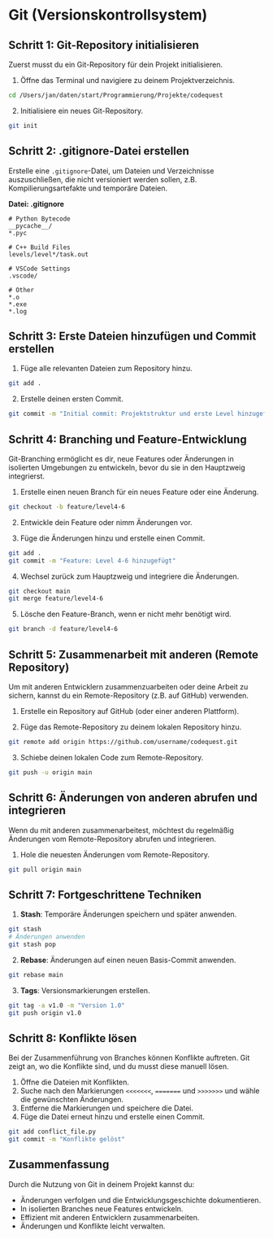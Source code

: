 # Git (Versionskontrollsystem)

## Schritt 1: Git-Repository initialisieren

Zuerst musst du ein Git-Repository für dein Projekt initialisieren.

1. Öffne das Terminal und navigiere zu deinem Projektverzeichnis.

```sh
cd /Users/jan/daten/start/Programmierung/Projekte/codequest
```

2. Initialisiere ein neues Git-Repository.

```sh
git init
```

## Schritt 2: .gitignore-Datei erstellen

Erstelle eine `.gitignore`-Datei, um Dateien und Verzeichnisse auszuschließen, die nicht versioniert werden sollen, z.B. Kompilierungsartefakte und temporäre Dateien.

**Datei: .gitignore**

```plaintext
# Python Bytecode
__pycache__/
*.pyc

# C++ Build Files
levels/level*/task.out

# VSCode Settings
.vscode/

# Other
*.o
*.exe
*.log
```

## Schritt 3: Erste Dateien hinzufügen und Commit erstellen

1. Füge alle relevanten Dateien zum Repository hinzu.

```sh
git add .
```

2. Erstelle deinen ersten Commit.

```sh
git commit -m "Initial commit: Projektstruktur und erste Level hinzugefügt"
```

## Schritt 4: Branching und Feature-Entwicklung

Git-Branching ermöglicht es dir, neue Features oder Änderungen in isolierten Umgebungen zu entwickeln, bevor du sie in den Hauptzweig integrierst.

1. Erstelle einen neuen Branch für ein neues Feature oder eine Änderung.

```sh
git checkout -b feature/level4-6
```

2. Entwickle dein Feature oder nimm Änderungen vor.

3. Füge die Änderungen hinzu und erstelle einen Commit.

```sh
git add .
git commit -m "Feature: Level 4-6 hinzugefügt"
```

4. Wechsel zurück zum Hauptzweig und integriere die Änderungen.

```sh
git checkout main
git merge feature/level4-6
```

5. Lösche den Feature-Branch, wenn er nicht mehr benötigt wird.

```sh
git branch -d feature/level4-6
```

## Schritt 5: Zusammenarbeit mit anderen (Remote Repository)

Um mit anderen Entwicklern zusammenzuarbeiten oder deine Arbeit zu sichern, kannst du ein Remote-Repository (z.B. auf GitHub) verwenden.

1. Erstelle ein Repository auf GitHub (oder einer anderen Plattform).

2. Füge das Remote-Repository zu deinem lokalen Repository hinzu.

```sh
git remote add origin https://github.com/username/codequest.git
```

3. Schiebe deinen lokalen Code zum Remote-Repository.

```sh
git push -u origin main
```

## Schritt 6: Änderungen von anderen abrufen und integrieren

Wenn du mit anderen zusammenarbeitest, möchtest du regelmäßig Änderungen vom Remote-Repository abrufen und integrieren.

1. Hole die neuesten Änderungen vom Remote-Repository.

```sh
git pull origin main
```

## Schritt 7: Fortgeschrittene Techniken

1. **Stash**: Temporäre Änderungen speichern und später anwenden.

```sh
git stash
# Änderungen anwenden
git stash pop
```

2. **Rebase**: Änderungen auf einen neuen Basis-Commit anwenden.

```sh
git rebase main
```

3. **Tags**: Versionsmarkierungen erstellen.

```sh
git tag -a v1.0 -m "Version 1.0"
git push origin v1.0
```

## Schritt 8: Konflikte lösen

Bei der Zusammenführung von Branches können Konflikte auftreten. Git zeigt an, wo die Konflikte sind, und du musst diese manuell lösen.

1. Öffne die Dateien mit Konflikten.
2. Suche nach den Markierungen `<<<<<<<`, `=======` und `>>>>>>>` und wähle die gewünschten Änderungen.
3. Entferne die Markierungen und speichere die Datei.
4. Füge die Datei erneut hinzu und erstelle einen Commit.

```sh
git add conflict_file.py
git commit -m "Konflikte gelöst"
```

## Zusammenfassung

Durch die Nutzung von Git in deinem Projekt kannst du:

- Änderungen verfolgen und die Entwicklungsgeschichte dokumentieren.
- In isolierten Branches neue Features entwickeln.
- Effizient mit anderen Entwicklern zusammenarbeiten.
- Änderungen und Konflikte leicht verwalten.
